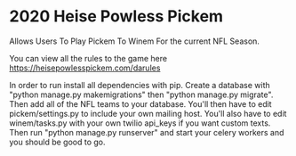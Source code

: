 # 2020 Heise Powless Pickem

Allows Users To Play Pickem To Winem For the current NFL Season. 

You can view all the rules to the game here https://heisepowlesspickem.com/darules

In order to run install all dependencies with pip.
Create a database with "python manage.py makemigrations" then "python manage.py migrate".
Then add all of the NFL teams to your database. 
You'll then have to edit pickem/settings.py to include your own mailing host.
You'll also have to edit winem/tasks.py with your own twilio api_keys if you want custom texts.
Then run "python manage.py runserver" and start your celery workers and you should be good to go.
